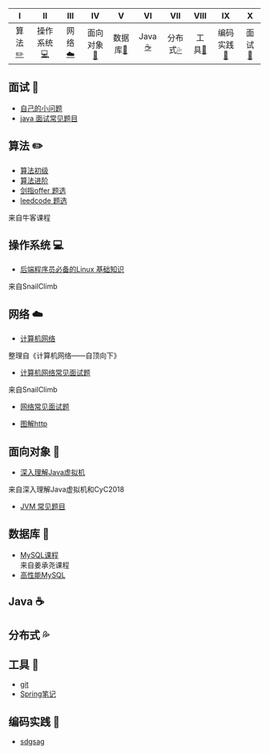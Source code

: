 <!-- ![](https://img.shields.io/badge/update-today-blue.svg) ![](https://img.shields.io/badge/gitbook-making-lightgrey.svg)</br> -->
| Ⅰ | Ⅱ | Ⅲ | Ⅳ | Ⅴ | Ⅵ | Ⅶ | Ⅷ | Ⅸ | Ⅹ |
| :--------: | :---------: | :---------: | :---------: | :---------: | :---------:| :---------: | :-------: | :-------:| :------:|
| 算法[:pencil2:](#算法-pencil2) | 操作系统[:computer:](#操作系统-computer)|网络[:cloud:](#网络-cloud) | 面向对象[:couple:](#面向对象-couple) |数据库[:floppy_disk:](#数据库-floppy_disk)| Java [:coffee:](#java-coffee)| 分布式[:sweat_drops:](#分布式-sweat_drops)| 工具[:hammer:](#工具-hammer)| 编码实践[:speak_no_evil:](#编码实践-speak_no_evil)| 面试[:memo:](#面试-memo) |

## 面试 :memo:
- [自己的小问题](https://github.com/zhaojing5340126/interview/blob/master/problem.md)
- [java 面试常见题目](https://github.com/zhaojing5340126/interview/blob/Niuke_class/interviewReady.md)

## 算法 :pencil2:
- [算法初级](https://github.com/zhaojing5340126/interview/blob/Niuke_class/Niuke_class.md)
- [算法进阶](https://github.com/zhaojing5340126/interview/blob/master/进阶课.md)
- [剑指offer 题选](https://github.com/zhaojing5340126/interview/blob/Niuke_class/myoffer66.md)
- [leedcode 题选](https://github.com/zhaojing5340126/interview/blob/master/leedcode.md)


来自牛客课程

## 操作系统 :computer:
- [后端程序员必备的Linux 基础知识](https://github.com/Snailclimb/JavaGuide/blob/master/操作系统/后端程序员必备的Linux基础知识.md)

来自SnailClimb

## 网络 :cloud:

- [计算机网络](https://github.com/zhaojing5340126/interview/blob/master/network.md)

整理自《计算机网络——自顶向下》

- [计算机网络常见面试题](https://github.com/Snailclimb/Java_Guide/blob/master/计算机网络与数据通信/计算机网络.md)

来自SnailClimb

- [网络常见面试题](https://github.com/zhaojing5340126/interview/blob/Niuke_class/simpleNet.md)

- [图解http](https://github.com/CyC2018/CS-Notes/blob/master/notes/%E8%AE%A1%E7%AE%97%E6%9C%BA%E7%BD%91%E7%BB%9C.md)

## 面向对象 :couple:
- [深入理解Java虚拟机](https://github.com/zhaojing5340126/interview/blob/master/JVM/JVM.md)

来自深入理解Java虚拟机和CyC2018
- [JVM 常见题目](https://github.com/zhaojing5340126/interview/blob/Niuke_class/interviewJVM.md)

## 数据库 :floppy_disk:
- [MySQL课程](https://github.com/zhaojing5340126/interview/blob/databases/MYSQL.md)<br>
来自姜承尧课程<br>
- [高性能MySQL](https://github.com/zhaojing5340126/interview/blob/Niuke_class/highmysql.md)


## Java :coffee:

## 分布式 :sweat_drops:

## 工具 :hammer:
- [git](https://github.com/zhaojing5340126/interview/blob/master/github.md)
- [Spring笔记](https://github.com/zhaojing5340126/interview/blob/Niuke_class/spring.md)

## 编码实践 :speak_no_evil:
- [sdgsag](https://github.com/zhaojing5340126/interview/blob/Niuke_class/notebook.md)



